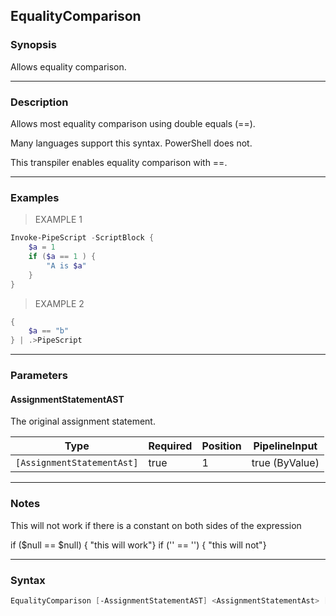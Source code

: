 EqualityComparison
------------------




### Synopsis
Allows equality comparison.



---


### Description

Allows most equality comparison using double equals (==).

Many languages support this syntax.  PowerShell does not.    

This transpiler enables equality comparison with ==.



---


### Examples
> EXAMPLE 1

```PowerShell
Invoke-PipeScript -ScriptBlock {
    $a = 1    
    if ($a == 1 ) {
        "A is $a"
    }
}
```
> EXAMPLE 2

```PowerShell
{
    $a == "b"
} | .>PipeScript
```


---


### Parameters
#### **AssignmentStatementAST**

The original assignment statement.






|Type                      |Required|Position|PipelineInput |
|--------------------------|--------|--------|--------------|
|`[AssignmentStatementAst]`|true    |1       |true (ByValue)|





---


### Notes
This will not work if there is a constant on both sides of the expression


if ($null == $null) { "this will work"} 
if ('' == '') { "this will not"}



---


### Syntax
```PowerShell
EqualityComparison [-AssignmentStatementAST] <AssignmentStatementAst> [<CommonParameters>]
```
